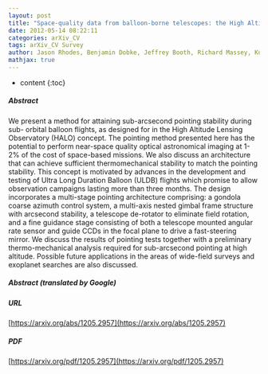 ```yaml
---
layout: post
title: "Space-quality data from balloon-borne telescopes: the High Altitude Lensing Observatory"
date: 2012-05-14 08:22:11
categories: arXiv_CV
tags: arXiv_CV Survey
author: Jason Rhodes, Benjamin Dobke, Jeffrey Booth, Richard Massey, Kurt Liewer, Roger Smith, Adam Amara, Jack Aldrich, Joel Berge, Naidu Bezawada, Paul Brugarolas, Paul Clark, Cornelis M. Dubbeldam, Richard Ellis, Carlos Frenk, Angus Gallie, Alan Heavens, David Henry, Eric Jullo, Thomas Kitching, James Lanzi, Simon Lilly, David Lunney, Satoshi Miyazaki, David Morris, Christopher Paine, John Peacock, Sergio Pellegrino, Roger Pittock, Peter Pool, Alexandre Refregier, Michael Seiffert, Ray Sharples, Alexandra Smith, David Stuchlik, Andy Taylor, Harry Teplitz, R. Ali Vanderveld, James Wu
mathjax: true
---
```


* content
{:toc}

##### Abstract
We present a method for attaining sub-arcsecond pointing stability during sub- orbital balloon flights, as designed for in the High Altitude Lensing Observatory (HALO) concept. The pointing method presented here has the potential to perform near-space quality optical astronomical imaging at 1-2% of the cost of space-based missions. We also discuss an architecture that can achieve sufficient thermomechanical stability to match the pointing stability. This concept is motivated by advances in the development and testing of Ultra Long Duration Balloon (ULDB) flights which promise to allow observation campaigns lasting more than three months. The design incorporates a multi-stage pointing architecture comprising: a gondola coarse azimuth control system, a multi-axis nested gimbal frame structure with arcsecond stability, a telescope de-rotator to eliminate field rotation, and a fine guidance stage consisting of both a telescope mounted angular rate sensor and guide CCDs in the focal plane to drive a fast-steering mirror. We discuss the results of pointing tests together with a preliminary thermo-mechanical analysis required for sub-arcsecond pointing at high altitude. Possible future applications in the areas of wide-field surveys and exoplanet searches are also discussed.

##### Abstract (translated by Google)


##### URL
[https://arxiv.org/abs/1205.2957](https://arxiv.org/abs/1205.2957)

##### PDF
[https://arxiv.org/pdf/1205.2957](https://arxiv.org/pdf/1205.2957)

